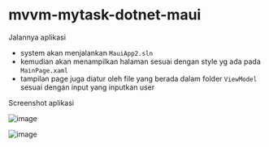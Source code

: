 # mvvm-mytask-dotnet-maui

Jalannya aplikasi
- system akan menjalankan `MauiApp2.sln`
- kemudian akan menampilkan halaman sesuai dengan style yg ada pada `MainPage.xaml`
- tampilan page juga diatur oleh file yang berada dalam folder `ViewModel` sesuai dengan input yang inputkan user

Screenshot aplikasi

![image](https://user-images.githubusercontent.com/90663373/222181615-ab6a2770-6249-4527-bfde-f1d0170ba566.png)

![image](https://user-images.githubusercontent.com/90663373/222181581-9ff1e621-2195-4174-aeda-fe492a9e9f18.png)
